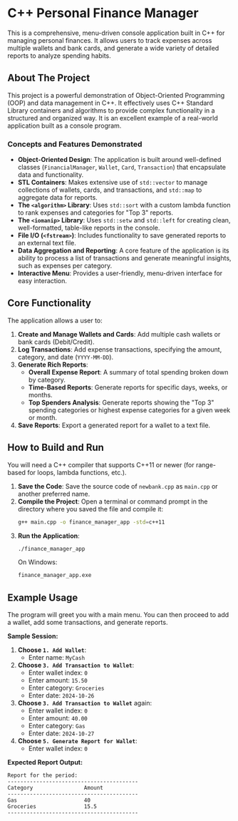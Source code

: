 # C++ Personal Finance Manager

This is a comprehensive, menu-driven console application built in C++ for managing personal finances. It allows users to track expenses across multiple wallets and bank cards, and generate a wide variety of detailed reports to analyze spending habits.

## About The Project

This project is a powerful demonstration of Object-Oriented Programming (OOP) and data management in C++. It effectively uses C++ Standard Library containers and algorithms to provide complex functionality in a structured and organized way. It is an excellent example of a real-world application built as a console program.

### Concepts and Features Demonstrated

*   **Object-Oriented Design**: The application is built around well-defined classes (`FinancialManager`, `Wallet`, `Card`, `Transaction`) that encapsulate data and functionality.
*   **STL Containers**: Makes extensive use of `std::vector` to manage collections of wallets, cards, and transactions, and `std::map` to aggregate data for reports.
*   **The `<algorithm>` Library**: Uses `std::sort` with a custom lambda function to rank expenses and categories for "Top 3" reports.
*   **The `<iomanip>` Library**: Uses `std::setw` and `std::left` for creating clean, well-formatted, table-like reports in the console.
*   **File I/O (`<fstream>`)**: Includes functionality to save generated reports to an external text file.
*   **Data Aggregation and Reporting**: A core feature of the application is its ability to process a list of transactions and generate meaningful insights, such as expenses per category.
*   **Interactive Menu**: Provides a user-friendly, menu-driven interface for easy interaction.

## Core Functionality

The application allows a user to:
1.  **Create and Manage Wallets and Cards**: Add multiple cash wallets or bank cards (Debit/Credit).
2.  **Log Transactions**: Add expense transactions, specifying the amount, category, and date (`YYYY-MM-DD`).
3.  **Generate Rich Reports**:
    *   **Overall Expense Report**: A summary of total spending broken down by category.
    *   **Time-Based Reports**: Generate reports for specific days, weeks, or months.
    *   **Top Spenders Analysis**: Generate reports showing the "Top 3" spending categories or highest expense categories for a given week or month.
4.  **Save Reports**: Export a generated report for a wallet to a text file.

## How to Build and Run

You will need a C++ compiler that supports C++11 or newer (for range-based for loops, lambda functions, etc.).

1.  **Save the Code**: Save the source code of `newbank.cpp` as `main.cpp` or another preferred name.
2.  **Compile the Project**: Open a terminal or command prompt in the directory where you saved the file and compile it:
    ```sh
    g++ main.cpp -o finance_manager_app -std=c++11
    ```
3.  **Run the Application**:
    ```sh
    ./finance_manager_app
    ```
    On Windows:
    ```cmd
    finance_manager_app.exe
    ```

## Example Usage

The program will greet you with a main menu. You can then proceed to add a wallet, add some transactions, and generate reports.

**Sample Session:**

1.  **Choose `1. Add Wallet`**:
    *   Enter name: `MyCash`
2.  **Choose `3. Add Transaction to Wallet`**:
    *   Enter wallet index: `0`
    *   Enter amount: `15.50`
    *   Enter category: `Groceries`
    *   Enter date: `2024-10-26`
3.  **Choose `3. Add Transaction to Wallet`** again:
    *   Enter wallet index: `0`
    *   Enter amount: `40.00`
    *   Enter category: `Gas`
    *   Enter date: `2024-10-27`
4.  **Choose `5. Generate Report for Wallet`**:
    *   Enter wallet index: `0`

**Expected Report Output:**
```
Report for the period:
-----------------------------------------
Category                Amount
-----------------------------------------
Gas                     40
Groceries               15.5
-----------------------------------------
```
```
